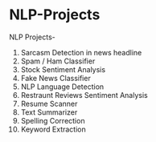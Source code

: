 # NLP-Projects

NLP Projects-
1) Sarcasm Detection in news headline
2) Spam / Ham Classifier
3) Stock Sentiment Analysis
4) Fake News Classifier
5) NLP Language Detection
6) Restraunt Reviews Sentiment Analysis
7) Resume Scanner
8) Text Summarizer
9) Spelling Correction
10) Keyword Extraction

